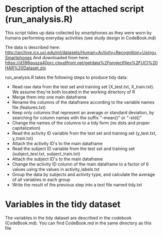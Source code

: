 Description of the attached script (run_analysis.R)
===========================================================
This script tidies up data collected by smartphones as they were worn by humans performing everyday activities (see study design in CodeBook.md)

The data is described here: http://archive.ics.uci.edu/ml/datasets/Human+Activity+Recognition+Using+Smartphones
And downloaded from here: https://d396qusza40orc.cloudfront.net/getdata%2Fprojectfiles%2FUCI%20HAR%20Dataset.zip

run_analysis.R takes the following steps to produce tidy data:
- Read raw data from the test set and training set (X_test.txt, X_train.txt). We assume they're both located in the working directory of R
- Merge them into one main dataframe
- Rename the columns of the dataframe according to the variable names file (features.txt)
- Keep only columns that represent an average or standard deviation, by searching for column names with the suffix "-mean()" or "-std()"
- Change the names of the columns to a tidy form (no dots and proper capitalization)
- Read the activity ID variable from the test set and training set (y_test.txt, y_train.txt)
- Attach the activity ID's to the main dataframe
- Read the subject ID variable from the test set and training set (subject_test.txt, subject_train.txt)
- Attach the subject ID's to the main dataframe
- Change the activity ID column of the main dataframe to a factor of 6 values using the values in activity_labels.txt
- Group the data by subjects and activity type, and calculate the average of all variables in each group
- Write the result of the previous step into a text file named tidy.txt

Variables in the tidy dataset
=============================
The variables in the tidy dataset are described in the codebook (CodeBook.md). You can find CodeBook.md in the same directory as this file
